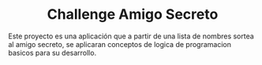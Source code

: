 <h1 align="center"> Challenge Amigo Secreto </h1>
Este proyecto es una aplicación que a partir de una lista de nombres sortea al amigo secreto, se aplicaran conceptos de logica de programacion basicos para su desarrollo.
